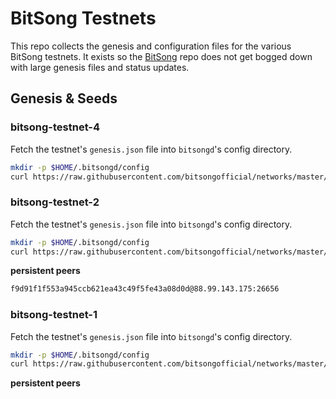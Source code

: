 # BitSong Testnets

This repo collects the genesis and configuration files for the various BitSong testnets. It exists so the [BitSong](https://github.com/BitSongOfficial/go-bitsong) repo does not get bogged down with large genesis files and status updates.

## Genesis & Seeds

### bitsong-testnet-4

Fetch the testnet's `genesis.json` file into `bitsongd`'s config directory.

```bash
mkdir -p $HOME/.bitsongd/config
curl https://raw.githubusercontent.com/bitsongofficial/networks/master/bitsong-testnet-4/genesis.json > $HOME/.bitsongd/config/genesis.json
```

### bitsong-testnet-2

Fetch the testnet's `genesis.json` file into `bitsongd`'s config directory.

```bash
mkdir -p $HOME/.bitsongd/config
curl https://raw.githubusercontent.com/bitsongofficial/networks/master/bitsong-testnet-2/genesis.json > $HOME/.bitsongd/config/genesis.json
```

**persistent peers**

```bash
f9d91f1f553a945ccb621ea43c49f5fe43a08d0d@88.99.143.175:26656
```

### bitsong-testnet-1

Fetch the testnet's `genesis.json` file into `bitsongd`'s config directory.

```bash
mkdir -p $HOME/.bitsongd/config
curl https://raw.githubusercontent.com/bitsongofficial/networks/master/bitsong-testnet-1/genesis.json > $HOME/.bitsongd/config/genesis.json
```

**persistent peers**

```bash

```
